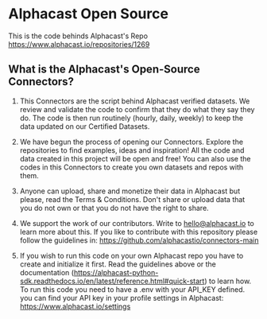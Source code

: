 # Alphacast Open Source
This is the code behinds Alphacast's Repo https://www.alphacast.io/repositories/1269

## What is the Alphacast's Open-Source Connectors?

1. This Connectors are the script behind Alphacast verified datasets. We review and validate the code to confirm that they do what they say they do. The code is then run routinely (hourly, daily, weekly) to keep the data updated on our Certified Datasets.

2. We have begun the process of opening our Connectors. Explore the repositories to find examples, ideas and inspiration! All the code and data created in this project will be open and free! You can also use the codes in this Connectors to create you own datasets and repos with them.

3. Anyone can upload, share and monetize their data in Alphacast but please, read the Terms & Conditions. Don't share or upload data that you do not own or that you do not have the right to share.

4. We support the work of our contributors. Write to hello@alphacast.io to learn more about this. If you like to contribute with this repository please follow the guidelines in: https://github.com/alphacastio/connectors-main

5. If you wish to run this code on your own Alphacast repo you have to create and initialize it first. Read the guidelines above or the documentation (https://alphacast-python-sdk.readthedocs.io/en/latest/reference.html#quick-start) to learn how. To run this code you need to have a .env with your API_KEY defined. you can find your API key in your profile settings in Alphacast: https://www.alphacast.io/settings


